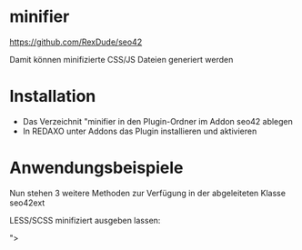 minifier
========
https://github.com/RexDude/seo42

Damit können minifizierte CSS/JS Dateien generiert werden

Installation
============
* Das Verzeichnit "minifier in den Plugin-Ordner im Addon seo42 ablegen
* In REDAXO unter Addons das Plugin installieren und aktivieren

Anwendungsbeispiele
===================
Nun stehen 3 weitere Methoden zur Verfügung in der abgeleiteten Klasse seo42ext

LESS/SCSS minifiziert ausgeben lassen:

   <link rel="stylesheet" href="<?php echo seo42ext::getGeneratedCSSMinFile("theme.less"); ?>">
